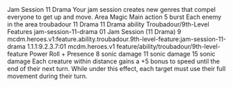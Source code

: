 <ability>
  <name>Jam Session</name>
  <cost>11 Drama</cost>
  <flavor>Your jam session creates new genres that compel everyone to get up and move.</flavor>
  <keywords>
    <keyword>Area</keyword>
    <keyword>Magic</keyword>
  </keywords>
  <type>Main action</type>
  <distance>5 burst</distance>
  <target>Each enemy in the area</target>
  <metadata>
    <class>troubadour</class>
    <cost>11 Drama</cost>
    <cost_amount>11</cost_amount>
    <cost_resource>Drama</cost_resource>
    <feature_type>ability</feature_type>
    <file_dpath>Troubadour/9th-Level Features</file_dpath>
    <item_id>jam-session-11-drama</item_id>
    <item_index>01</item_index>
    <item_name>Jam Session (11 Drama)</item_name>
    <level>9</level>
    <scc>mcdm.heroes.v1:feature.ability.troubadour.9th-level-feature:jam-session-11-drama</scc>
    <scdc>1.1.1:9.2.3.7:01</scdc>
    <source>mcdm.heroes.v1</source>
    <type>feature/ability/troubadour/9th-level-feature</type>
  </metadata>
  <effects>
    <effect type="roll">
      <roll>Power Roll + Presence</roll>
      <t1>8 sonic damage</t1>
      <t2>11 sonic damage</t2>
      <t3>15 sonic damage</t3>
    </effect>
    <effect type="mundane">Each creature within distance gains a +5 bonus to speed until the end of their next turn. While under this effect, each target must use their full movement during their turn.</effect>
  </effects>
</ability>
